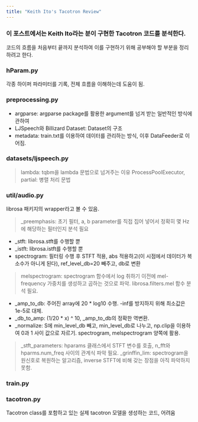 ```yaml
---
title: "Keith Ito's Tacotron Review"
---
```


### 이 포스트에서는 Keith Ito라는 분이 구현한 Tacotron 코드를 분석한다.
코드의 흐름을 처음부터 끝까지 분석하여 이를 구현하기 위해 공부해야 할 부분을 정리하려고 한다.

### hParam.py 
각종 하이퍼 파라미터를 기록, 전체 흐름을 이해하는데 도움이 됨.

### preprocessing.py
* argparse: argparse package를 활용한 argument를 넘겨 받는 일반적인 방식에 관하여
* LJSpeech와 Billizard Dataset: Dataset의 구조
* metadata: train.txt를 이용하여 데이터를 관리하는 방식, 이후 DataFeeder로 이어짐.

### datasets/ljspeech.py
> lambda: tqbm을 lambda 문법으로 넘겨주는 이유
> ProcessPoolExecutor, partial: 병렬 처리 문법

### util/audio.py
librosa 패키지의 wrapper라고 볼 수 있음.
> _preemphasis: 초기 필터, a, b parameter를 직접 집어 넣어서 정확히 몇 Hz에 해당하는 필터인지 분석 필요
* _stft: librosa.stft를 수행할 뿐 
* _istft: librosa.istft를 수행할 뿐
* spectrogram: 필터링 수행 후 STFT 적용, abs 적용하고(이 시점에서 데이터가 복소수가 아니게 된다), ref_level_db=20 빼주고, db로 변환
> melspectrogram: spectrogram 함수에서 log 취하기 이전에 mel-frequency 가중치를 생성하고 곱하는 것으로 파악. librosa.filters.mel 함수 분석 필요. 
* _amp_to_db: 주어진 array에 20 * log10 수행. -inf를 방지하지 위해 최소값은 1e-5로 대체.
* _db_to_amp: (1/20 * x) ^ 10, _amp_to_db의 정확한 역변환.
* _normalize: S에 min_level_db 빼고, min_level_db로 나누고, np.clip을 이용하여 0과 1 사이 값으로 자르기. spectrogram, melspectrogram 양쪽에 활용.
> _stft_parameters: hparams 클래스에서 STFT 변수를 호출, n_fft와 hparms.num_freq 사이의 관계식 파악 필요.
> _grinffin_lim: spectrogram을 원신호로 복원하는 알고리즘, inverse STFT에 비해 갖는 장점을 아직 파악하지 못함.


### train.py


### tacotron.py
Tacotron class를 포함하고 있는 실제 tacotron 모델을 생성하는 코드, 어려움


